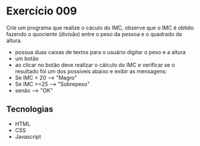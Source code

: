 # Exercício 009

Crie um programa que realize o cáculo do IMC, observe que o IMC é obtido fazendo o quociente (divisão) entre o peso da pessoa e o quadrado da altura.
- possua duas caixas de textos para o usuário digitar o peso e a altura
- um botão
- ao clicar no botão deve realizar o cálculo do IMC e verificar se o resultado foi um dos possíveis abaixo e exibir as mensagens:
- Se IMC < 20 --> "Magro"
- Se IMC >=25 --> "Sobrepeso"
- senão --> "OK"

## Tecnologias

- HTML
- CSS
- Javascript
